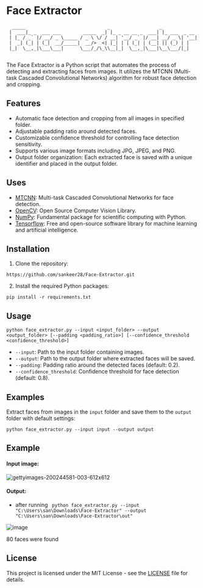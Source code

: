 # Face Extractor
```
  _____                              _                  _             
 |  ___|_ _  ___ ___        _____  _| |_ _ __ __ _  ___| |_ ___  _ __ 
 | |_ / _` |/ __/ _ \_____ / _ \ \/ / __| '__/ _` |/ __| __/ _ \| '__|
 |  _| (_| | (_|  __/_____|  __/>  <| |_| | | (_| | (__| || (_) | |   
 |_|  \__,_|\___\___|      \___/_/\_\\__|_|  \__,_|\___|\__\___/|_|   
                                                                      
```
The Face Extractor is a Python script that automates the process of detecting and extracting faces from images. It utilizes the MTCNN (Multi-task Cascaded Convolutional Networks) algorithm for robust face detection and cropping.

## Features

- Automatic face detection and cropping from all images in specified folder.
- Adjustable padding ratio around detected faces.
- Customizable confidence threshold for controlling face detection sensitivity.
- Supports various image formats including JPG, JPEG, and PNG.
- Output folder organization: Each extracted face is saved with a unique identifier and placed in the output folder.

## Uses
- [MTCNN](https://github.com/ipazc/mtcnn): Multi-task Cascaded Convolutional Networks for face detection.
- [OpenCV](https://opencv.org/): Open Source Computer Vision Library.
- [NumPy](https://numpy.org/): Fundamental package for scientific computing with Python.
- [Tensorflow](https://www.tensorflow.org/): Free and open-source software library for machine learning and artificial intelligence.
  
## Installation

1. Clone the repository:

```
https://github.com/sankeer28/Face-Extractor.git
```

2. Install the required Python packages:

```
pip install -r requirements.txt
```

## Usage

```
python face_extractor.py --input <input_folder> --output <output_folder> [--padding <padding_ratio>] [--confidence_threshold <confidence_threshold>]
```

- `--input`: Path to the input folder containing images.
- `--output`: Path to the output folder where extracted faces will be saved.
- `--padding`: Padding ratio around the detected faces (default: 0.2).
- `--confidence_threshold`: Confidence threshold for face detection (default: 0.8).

## Examples

Extract faces from images in the `input` folder and save them to the `output` folder with default settings:

```
python face_extractor.py --input input --output output
```


## Example

#### Input image: 
![gettyimages-200244581-003-612x612](https://github.com/sankeer28/Face-Extractor/assets/112449287/3f00ea72-ea9d-401d-b020-42f886a672e9)

#### Output:
-  after running ` python face_extractor.py --input "C:\Users\san\Downloads\Face-Extractor" --output "C:\Users\san\Downloads\Face-Extractor\out"`

 ![image](https://github.com/sankeer28/Face-Extractor/assets/112449287/6e4a6f8c-0286-4ff8-a47e-fa88792952dd)

 80 faces were found


## License

This project is licensed under the MIT License - see the [LICENSE](LICENSE) file for details.
